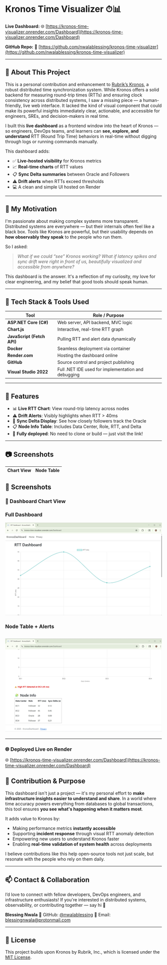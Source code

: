 
# Kronos Time Visualizer ⏱📊

**Live Dashboard:**
🌐 [https://kronos-time-visualizer.onrender.com/Dashboard](https://kronos-time-visualizer.onrender.com/Dashboard)

**GitHub Repo:**
🔗 [https://github.com/nwalablessing/kronos-time-visualizer](https://github.com/nwalablessing/kronos-time-visualizer)

---

## 🚀 About This Project

This is a personal contribution and enhancement to [Rubrik’s Kronos](https://github.com/rubrikinc/kronos), a robust distributed time synchronization system. While Kronos offers a solid backend for measuring round-trip times (RTTs) and ensuring clock consistency across distributed systems, I saw a missing piece — a human-friendly, live web interface. It lacked the kind of visual component that could make its powerful insights immediately clear, actionable, and accessible for engineers, SREs, and decision-makers in real time.



I built this **live dashboard** as a frontend window into the heart of Kronos — so engineers, DevOps teams, and learners can **see, explore, and understand** RTT (Round Trip Time) behaviors in real-time without digging through logs or running commands manually.

This dashboard adds:

* ✅ **Live-hosted visibility** for Kronos metrics
* 📈 **Real-time charts** of RTT values
* 📋 **Sync Delta summaries** between Oracle and Followers
* ⚠️ **Drift alerts** when RTTs exceed thresholds
* 💻 A clean and simple UI hosted on Render

---

## 🎯 My Motivation

I'm passionate about making complex systems more transparent. Distributed systems are everywhere — but their internals often feel like a black box. Tools like Kronos are powerful, but their usability depends on **how observably they speak** to the people who run them.

So I asked:

> *What if we could “see” Kronos working? What if latency spikes and sync drift were right in front of us, beautifully visualized and accessible from anywhere?*

This dashboard is the answer. It's a reflection of my curiosity, my love for clear engineering, and my belief that good tools should speak human.

---

## 🧰 Tech Stack & Tools Used

| Tool                       | Role / Purpose                                      |
| -------------------------- | --------------------------------------------------- |
| **ASP.NET Core (C#)**      | Web server, API backend, MVC logic                  |
| **Chart.js**               | Interactive, real-time RTT graph                    |
| **JavaScript (Fetch API)** | Pulling RTT and alert data dynamically              |
| **Docker**                 | Seamless deployment via container                   |
| **Render.com**             | Hosting the dashboard online                        |
| **GitHub**                 | Source control and project publishing               |
| **Visual Studio 2022**     | Full .NET IDE used for implementation and debugging |

---

## 🌟 Features

* 📊 **Live RTT Chart**: View round-trip latency across nodes
* ⚠️ **Drift Alerts**: Visibly highlights when RTT > 40ms
* 🧠 **Sync Delta Display**: See how closely followers track the Oracle
* 📋 **Node Info Table**: Includes Data Center, Role, RTT, and Delta
* 🧪 **Fully deployed**: No need to clone or build — just visit the link!

---



## 📷 Screenshots

| Chart View | Node Table |
|------------|------------|


## 📸 Screenshots

### 🔧 Dashboard Chart View  
### Full Dashboard
![Dashboard View](./dashboard1%20.jpg)

### Node Table + Alerts
![Node Table](./dashboard2.jpg)
---
---

### 🌐 Deployed Live on Render

🌐 [https://kronos-time-visualizer.onrender.com/Dashboard](https://kronos-time-visualizer.onrender.com/Dashboard)


## 🤝 Contribution & Purpose

This dashboard isn't just a project — it's my personal effort to **make infrastructure insights easier to understand and share**. In a world where time accuracy powers everything from databases to global transactions, this tool ensures **you see what's happening when it matters most**.

It adds value to Kronos by:

* Making performance metrics **instantly accessible**
* Supporting **incident response** through visual RTT anomaly detection
* Empowering new users to understand Kronos faster
* Enabling **real-time validation of system health** across deployments

I believe contributions like this help open-source tools not just scale, but resonate with the people who rely on them daily.

---

## 📫 Contact & Collaboration

I’d love to connect with fellow developers, DevOps engineers, and infrastructure enthusiasts! If you're interested in distributed systems, observability, or contributing together — say hi 👋

**Blessing Nwala**
🔗 GitHub: [@nwalablessing](https://github.com/nwalablessing)
📧 Email: [blessingnwala@protonmail.com](mailto:blessingnwala@protonmail.com)

---

## 📝 License

This project builds upon Kronos by Rubrik, Inc., which is licensed under the [MIT License](https://github.com/rubrikinc/kronos/blob/main/LICENSE).


